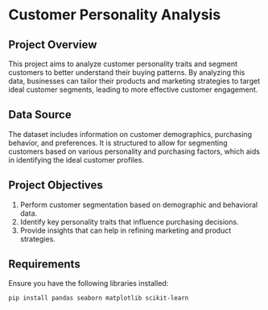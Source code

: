 # Customer Personality Analysis

## Project Overview
This project aims to analyze customer personality traits and segment customers to better understand their buying patterns. By analyzing this data, businesses can tailor their products and marketing strategies to target ideal customer segments, leading to more effective customer engagement.

## Data Source
The dataset includes information on customer demographics, purchasing behavior, and preferences. It is structured to allow for segmenting customers based on various personality and purchasing factors, which aids in identifying the ideal customer profiles.

## Project Objectives
1. Perform customer segmentation based on demographic and behavioral data.
2. Identify key personality traits that influence purchasing decisions.
3. Provide insights that can help in refining marketing and product strategies.

## Requirements
Ensure you have the following libraries installed:
```bash
pip install pandas seaborn matplotlib scikit-learn
